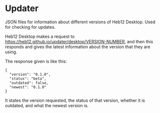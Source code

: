 # Updater
JSON files for information about different versions of Heb12 Desktop. Used for checking for updates.

Heb12 Desktop makes a request to https://heb12.github.io/updater/desktop/VERSION-NUMBER, and then this responds and gives the latest information about the version that they are using. 

The response given is like this:
```
{
  "version": "0.1.0",
  "status": "beta",
  "outdated": false,
  "newest": "0.1.0"
}
```
It states the version requested, the status of that version, whether it is outdated, and what the newest version is. 
